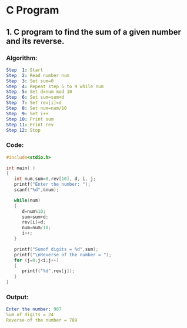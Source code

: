 # C Program

## 1. C program to find the sum of a given number and its reverse.

### Algorithm:
```yml
Step  1: Start
Step  2: Read number num
Step  3: Set sum=0
Step  4: Repeat step 5 to 9 while num
Step  5: Set d=num mod 10
Step  6: Set sum=sum+d
Step  7: Set rev[i]=d
Step  8: Set num=num/10
Step  9: Set i++
Step 10: Print sum
Step 11: Print rev
Step 12: Stop
```
### Code:
```c
#include<stdio.h>

int main( )
{
   int num,sum=0,rev[10], d, i, j;
   printf("Enter the number: ");
   scanf("%d",&num);

   while(num)
   {
      d=num%10;
      sum=sum+d;
      rev[i]=d;
      num=num/10;
      i++;
   }

   printf("Sumof digits = %d",sum);
   printf("\nReverse of the number = ");
   for (j=0;j<i;j++)
   {
      printf("%d",rev[j]);
   }
}
```
### Output:
```yml
Enter the number: 987
Sum of digits = 24
Reverse of the number = 789
```

